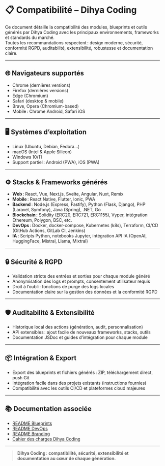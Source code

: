 # 📋 Compatibilité – Dihya Coding

Ce document détaille la compatibilité des modules, blueprints et outils générés par Dihya Coding avec les principaux environnements, frameworks et standards du marché.  
Toutes les recommandations respectent : design moderne, sécurité, conformité RGPD, auditabilité, extensibilité, robustesse et documentation claire.

---

## 🌐 Navigateurs supportés

- Chrome (dernières versions)
- Firefox (dernières versions)
- Edge (Chromium)
- Safari (desktop & mobile)
- Brave, Opera (Chromium-based)
- Mobile : Chrome Android, Safari iOS

---

## 🖥️ Systèmes d’exploitation

- Linux (Ubuntu, Debian, Fedora…)
- macOS (Intel & Apple Silicon)
- Windows 10/11
- Support partiel : Android (PWA), iOS (PWA)

---

## ⚙️ Stacks & Frameworks générés

- **Web** : React, Vue, Next.js, Svelte, Angular, Nuxt, Remix
- **Mobile** : React Native, Flutter, Ionic, PWA
- **Backend** : Node.js (Express, Fastify), Python (Flask, Django), PHP (Laravel, Symfony), Java (Spring), .NET, Go
- **Blockchain** : Solidity (ERC20, ERC721, ERC1155), Vyper, intégration Ethereum, Polygon, BSC, etc.
- **DevOps** : Docker, docker-compose, Kubernetes (k8s), Terraform, CI/CD (GitHub Actions, GitLab CI, Jenkins)
- **IA** : Scripts Python, notebooks Jupyter, intégration API IA (OpenAI, HuggingFace, Mistral, Llama, Mixtral)

---

## 🔒 Sécurité & RGPD

- Validation stricte des entrées et sorties pour chaque module généré
- Anonymisation des logs et prompts, consentement utilisateur requis
- Droit à l’oubli : fonctions de purge des logs locales
- Documentation claire sur la gestion des données et la conformité RGPD

---

## 🛡️ Auditabilité & Extensibilité

- Historique local des actions (génération, audit, personnalisation)
- API extensibles : ajout facile de nouveaux frameworks, stacks, outils
- Documentation JSDoc et guides d’intégration pour chaque module

---

## 📦 Intégration & Export

- Export des blueprints et fichiers générés : ZIP, téléchargement direct, push Git
- Intégration facile dans des projets existants (instructions fournies)
- Compatibilité avec les outils CI/CD et plateformes cloud majeures

---

## 📚 Documentation associée

- [README Blueprints](../blueprints/README.md)
- [README DevOps](../devops/README.md)
- [README Branding](../branding/README.md)
- [Cahier des charges Dihya Coding](../../../../docs/user_guide/README.md)

---

> **Dihya Coding : compatibilité, sécurité, extensibilité et documentation au cœur de chaque génération.**